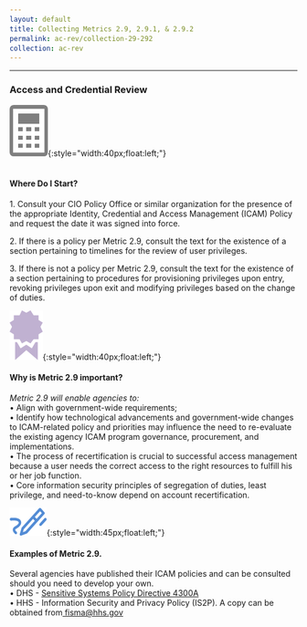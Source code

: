 ```yaml
---
layout: default
title: Collecting Metrics 2.9, 2.9.1, & 2.9.2
permalink: ac-rev/collection-29-292
collection: ac-rev
---
```

---
### Access and Credential Review

![calc logo](../img/calc.png){:style="width:40px;float:left;"}<br><br>
#### Where Do I Start? <br>
<p>
1. Consult your CIO Policy Office or similar organization for the presence of the appropriate Identity, Credential and Access Management (ICAM) Policy and request the date it was signed into force.  </p>
<p>
2. If there is a policy per Metric 2.9, consult the text for the existence of a section pertaining to timelines for the review of user privileges.</p>
<p>
3. If there is not a policy per Metric 2.9, consult the text for the existence of a section pertaining to procedures for provisioning privileges upon entry, revoking privileges upon exit and modifying privileges based on the change of duties.</p>

![ribbon  logo](../img/ribbon.png){:style="width:40px;float:left;"}
<div class="usa-alert usa-alert-">
<div class="usa-alert-body">
<p class="usa-alert-text"><H4>Why is Metric 2.9 important?</H4></p>
<i>Metric 2.9 will enable agencies to:</i><br>
•  Align with government-wide requirements;
<br>
•  Identify how technological advancements and government-wide changes to ICAM-related policy and priorities may influence the need to re-evaluate the existing agency ICAM program governance, procurement, and implementations.
<br>
•  The process of recertification is crucial to successful access management because a user needs the correct access to the right resources to fulfill his or her job function.
<br>
•  Core information security principles of segregation of duties, least privilege, and need-to-know depend on account recertification.
</div>
</div>

![pencil logo](../img/pencil.png){:style="width:45px;float:left;"}
<div class="usa-alert usa-alert">
<div class="usa-alert-body">
<p class="usa-alert-text"><H4> Examples of Metric 2.9.</H4>Several agencies have published their ICAM policies and can be consulted should you need to develop your own. <br>
• DHS - <a href="https://www.dhs.gov/xlibrary/assets/foia/mgmt_directive_4300a_policy_v8.pdf">Sensitive Systems Policy Directive 4300A</a> <br>
• HHS - Information Security and Privacy Policy (IS2P). A copy can be obtained from<a href="mailto:fisma@hhs.gov"> fisma@hhs.gov</a>
</p>
</div>
</div>
